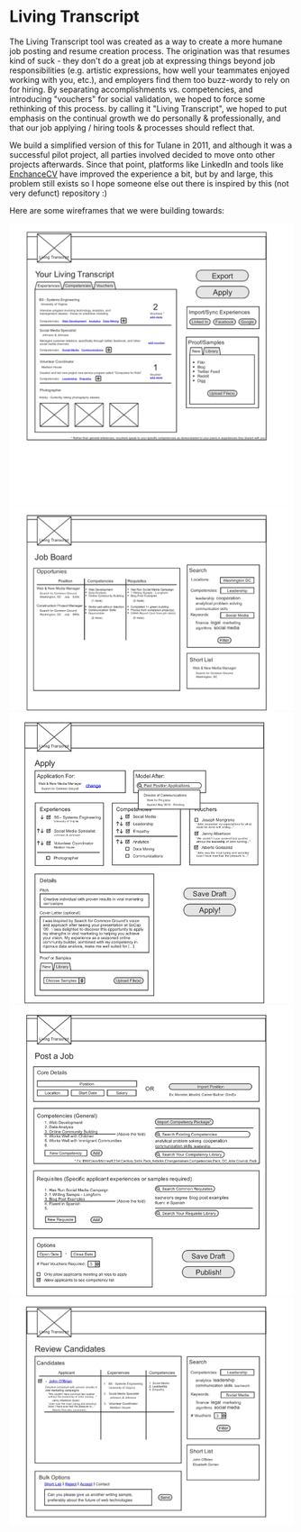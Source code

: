 # Living Transcript

The Living Transcript tool was created as a way to create a more humane job posting and resume creation process. The origination was that resumes kind of suck - they don't do a great job at expressing things beyond job responsibilities (e.g. artistic expressions, how well your teammates enjoyed working with you, etc.), and employers find them too buzz-wordy to rely on for hiring. By separating accomplishments vs. competencies, and introducing "vouchers" for social validation, we hoped to force some rethinking of this process. by calling it "Living Transcript", we hoped to put emphasis on the continual growth we do personally & professionally, and that our job applying / hiring tools & processes should reflect that.

We build a simplified version of this for Tulane in 2011, and although it was a successful pilot project, all parties involved decided to move onto other projects afterwards. Since that point, platforms like LinkedIn and tools like [EnchanceCV](https://enhancv.com/) have improved the experience a bit, but by and large, this problem still exists so I hope someone else out there is inspired by this (not very defunct) repository :)

Here are some wireframes that we were building towards:

![Candidate Living Transcript](https://github.com/jeffthink/livingtranscript/blob/master/wireframes/candidate-living-transcript.jpg?raw=true)
![Candidate Job Board](https://github.com/jeffthink/livingtranscript/blob/master/wireframes/candidate-job-board.jpg?raw=true)
![Candidate Application](https://github.com/jeffthink/livingtranscript/blob/master/wireframes/candidate-apply-for-job.jpg?raw=true)
![Org Post a Job](https://github.com/jeffthink/livingtranscript/blob/master/wireframes/org-post-job.jpg?raw=true)
![Org Review Candidates](https://github.com/jeffthink/livingtranscript/blob/master/wireframes/org-review-candidates.jpg?raw=true)
